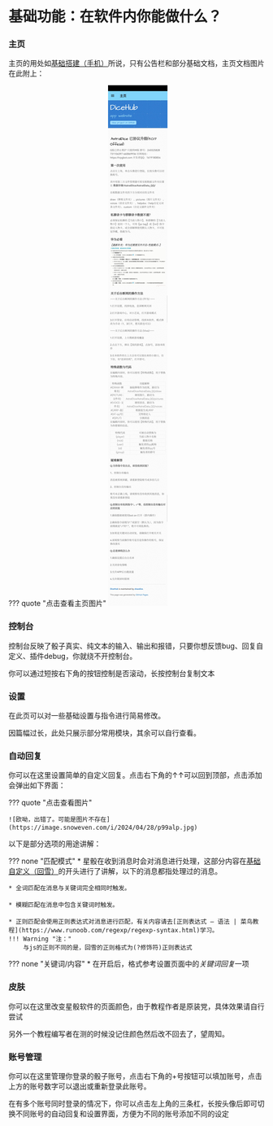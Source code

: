 # 基础功能：在软件内你能做什么？

### 主页

主页的用处如[基础搭建（手机）](1-1.md)所说，只有公告栏和部分基础文档，主页文档图片在此附上：

??? quote "点击查看主页图片"
    ![欧呦，出错了。可能是图片不存在](image/u49afp.jpg)
### 控制台

控制台反映了骰子真实、纯文本的输入、输出和报错，只要你想反馈bug、回复自定义、插件debug，你就绕不开控制台。  

你可以通过短按右下角的按钮控制是否滚动，长按控制台复制文本

### 设置

在此页可以对一些基础设置与指令进行简易修改。

因篇幅过长，此处只展示部分常用模块，其余可以自行查看。

### 自动回复

你可以在这里设置简单的自定义回复。点击右下角的↑↑可以回到顶部，点击添加会弹出如下界面：

??? quote "点击查看图片"
    
    ![欧呦，出错了。可能是图片不存在](https://image.snoweven.com/i/2024/04/28/p99alp.jpg)

以下是部分选项的用途讲解：

??? none "匹配模式"
    * 星骰在收到消息时会对消息进行处理，这部分内容在[基础自定义（回雪）](class.md)的开头进行了讲解，以下的消息都指处理过的消息。
    
    * 全词匹配在消息与关键词完全相同时触发。
    
    * 模糊匹配在消息中包含关键词时触发。
    
    * 正则匹配会使用正则表达式对消息进行匹配，有关内容请去[正则表达式 – 语法 | 菜鸟教程](https://www.runoob.com/regexp/regexp-syntax.html)学习。
    !!! Warning "注："
        与js的正则不同的是，回雪的正则格式为(?修饰符)正则表达式
??? none "关键词/内容"
    * 在开启后，格式参考设置页面中的*关键词回复*一项
### 皮肤
你可以在这里改变星骰软件的页面颜色，由于教程作者是原装党，具体效果请自行尝试

另外一个教程编写者在测的时候没记住颜色然后改不回去了，望周知。
### 账号管理
你可以在这里管理你登录的骰子账号，点击右下角的+号按钮可以填加账号，点击上方的账号数字可以退出或重新登录此账号。

在有多个账号同时登录的情况下，你可以点击左上角的三条杠，长按头像后即可切换不同账号的自动回复和设置界面，方便为不同的账号添加不同的设定